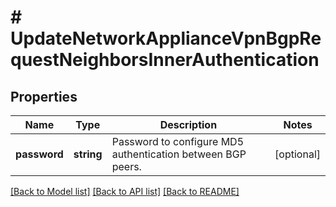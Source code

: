 # # UpdateNetworkApplianceVpnBgpRequestNeighborsInnerAuthentication

## Properties

Name | Type | Description | Notes
------------ | ------------- | ------------- | -------------
**password** | **string** | Password to configure MD5 authentication between BGP peers. | [optional]

[[Back to Model list]](../../README.md#models) [[Back to API list]](../../README.md#endpoints) [[Back to README]](../../README.md)
